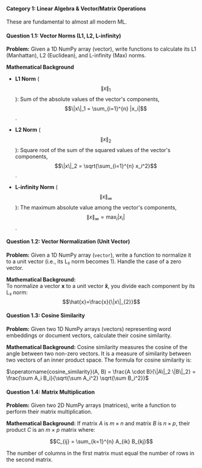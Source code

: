 #### Category 1: Linear Algebra & Vector/Matrix Operations  
These are fundamental to almost all modern ML.

#### Question 1.1: Vector Norms (L1, L2, L-infinity)  
**Problem:** Given a 1D NumPy array (vector), write functions to calculate its L1 (Manhattan), L2 (Euclidean), and L-infinity (Max) norms.

**Mathematical Background**  
- **L1 Norm** ($$\|x\|_1$$): Sum of the absolute values of the vector's components, $$\|x\|_1 = \sum_{i=1}^{n} |x_i|$$.

- **L2 Norm** ($$\|x\|_2$$): Square root of the sum of the squared values of the vector's components, $$\|x\|_2 = \sqrt{\sum_{i=1}^{n} x_i^2}$$.

- **L-infinity Norm** ($$\|x\|_\infty$$): The maximum absolute value among the vector's components, $$\|x\|_\infty = \max_i |x_i|$$.

#### Question 1.2: Vector Normalization (Unit Vector)

**Problem:** Given a 1D NumPy array (`vector`), write a function to normalize it to a unit vector (i.e., its L₂ norm becomes 1). Handle the case of a zero vector.

**Mathematical Background:**  
To normalize a vector **x** to a unit vector **x̂**, you divide each component by its L₂ norm:  
$$\hat{x}=\frac{x}{\|x\|_{2}}$$

#### Question 1.3: Cosine Similarity

**Problem:** Given two 1D NumPy arrays (vectors) representing word embeddings or document vectors, calculate their cosine similarity.

**Mathematical Background:** Cosine similarity measures the cosine of the angle between two non-zero vectors. It is a measure of similarity between two vectors of an inner product space.
The formula for cosine similarity is:

$\operatorname{cosine_similarity}(A, B) = \frac{A \cdot B}{\|A\|_2 \|B\|_2} = \frac{\sum A_i B_i}{\sqrt{\sum A_i^2} \sqrt{\sum B_i^2}}$

#### Question 1.4: Matrix Multiplication

**Problem:** Given two 2D NumPy arrays (matrices), write a function to perform their matrix multiplication.

**Mathematical Background:**
If matrix $A$ is $m \times n$ and matrix $B$ is $n \times p$, their product $C$ is an $m \times p$ matrix where:

$$C_{ij} = \sum_{k=1}^{n} A_{ik} B_{kj}$$

The number of columns in the first matrix must equal the number of rows in the second matrix.




